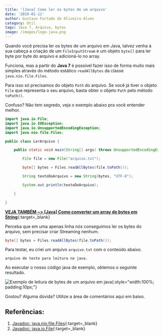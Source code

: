 ```yaml
---
title: '[Java] Como ler os bytes de um arquivo'
date: '2019-01-11'
author: Gustavo Furtado de Oliveira Alves
category: Util
tags: Java 7, Arquivo, bytes
image: /images/logo-java.png
---
```


Quando você precisa ler os bytes de um arquivo em Java,
talvez venha à sua cabeça a criação de um `FileInputStream` e um objeto `byte[]`
para ler byte por byte do arquivo e adicioná-lo no array.

Funciona, mas a partir do **Java 7** é possível fazer isso de forma muito mais simples
através do método estático `readAllBytes` da classe `java.nio.file.Files`.

Para isso só precisamos do objeto `Path` do arquivo.
Se você já tiver o objeto `File` que representa o seu arquivo,
basta obter o objeto `Path` pelo método `toPath()`.

Confuso? Não tem segredo, veja o exemplo abaixo pra você entender melhor.

```java
import java.io.File;
import java.io.IOException;
import java.io.UnsupportedEncodingException;
import java.nio.file.Files;

public class LerArquivo {

    public static void main(String[] args) throws UnsupportedEncodingException, IOException{

        File file = new File("arquivo.txt");

        byte[] bytes = Files.readAllBytes(file.toPath());

        String textoDoArquivo = new String(bytes, "UTF-8");

        System.out.println(textoDoArquivo);

    }

}
```

[**VEJA TAMBÉM ~> [Java] Como converter um array de bytes em String**](https://dicasdejava.com.br/java-como-converter-um-array-de-bytes-em-string/){:target=\_blank}

Perceba que em uma apenas linha nós conseguimos ler os bytes do arquivo, sem precisar criar Streaming nenhum.

```java
byte[] bytes = Files.readAllBytes(file.toPath());
```

Para testar, eu criei um arquivo `arquivo.txt` com o conteúdo abaixo.

```
arquivo de teste para leitura no java.
```

Ao executar o nosso código java de exemplo, obtemos o seguinte resultado.

![Exemplo de leitura de bytes de um arquivo em java](/images/exemplo-ler-bytes-de-arquivo-java.gif){:style="width:100%; padding:10px;"}

Gostou? Alguma dúvida? Utilize a área de comentários aqui em baixo.

## Referências:

1. [Javadoc: java.nio.file.Files](https://docs.oracle.com/javase/7/docs/api/java/nio/file/Files.html){:target=\_blank}
2. [Javadoc: java.io.File](https://docs.oracle.com/javase/7/docs/api/java/io/File.html){:target=\_blank}